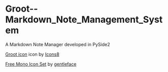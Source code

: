 # Groot--Markdown_Note_Management_System
A Markdown Note Manager developed in PySide2

<a target="_blank" href="https://icons8.com/icons/set/groot">Groot icon</a> icon by <a target="_blank" href="https://icons8.com">Icons8</a>

<a target="_blank" href="https://all-free-download.com/free-icon/download/mono-icon-set-icons-pack_120933.html">Free Mono Icon Set</a> by <a target="_blank" href="https://gentleface.com">gentleface</a>

